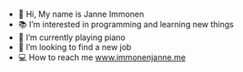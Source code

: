 - 🐝 Hi, My name is Janne Immonen
- 📚 I’m interested in programming and learning new things
- 🎹 I’m currently playing piano
- 🌠 I’m looking to find a new job
- 💻 How to reach me www.immonenjanne.me

<!---
JanneImmonen/JanneImmonen is a ✨ special ✨ repository because its `README.md` (this file) appears on your GitHub profile.
You can click the Preview link to take a look at your changes.
--->
